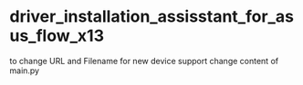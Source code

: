 # driver_installation_assisstant_for_asus_flow_x13

to change URL and Filename for new device support change content of main.py
